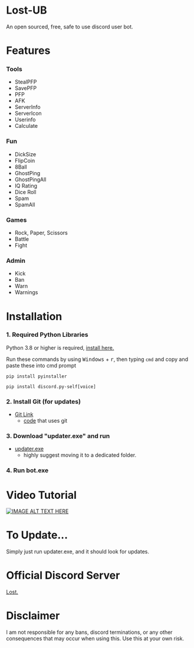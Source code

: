 # Lost-UB
 An open sourced, free, safe to use discord user bot.

# Features
### Tools
- StealPFP
- SavePFP
- PFP
- AFK
- ServerInfo
- ServerIcon
- Userinfo
- Calculate

### Fun
- DickSize
- FlipCoin
- 8Ball
- GhostPing
- GhostPingAll
- IQ Rating
- Dice Roll
- Spam
- SpamAll

### Games
- Rock, Paper, Scissors
- Battle
- Fight

### Admin
- Kick
- Ban
- Warn
- Warnings

# Installation
### 1. Required Python Libraries
Python 3.8 or higher is required, [install here.](https://www.python.org/)

Run these commands by using <kbd>Windows</kbd> + <kbd>r</kbd>, 
then typing `cmd` and copy and paste these into cmd prompt
```
pip install pyinstaller
```
```
pip install discord.py-self[voice]
```
### 2. Install Git (for updates)
- [Git Link](https://git-scm.com/downloads)
  - [code](https://github.com/L-o-s-t/Lost-UB/blob/main/updater.py) that uses git
### 3. Download "updater.exe" and run
- [updater.exe](https://github.com/L-o-s-t/Lost-UB/releases/download/v2.0/updater.exe)
  - highly suggest moving it to a dedicated folder.
### 4. Run bot.exe

# Video Tutorial
[![IMAGE ALT TEXT HERE](https://img.youtube.com/vi/Fmbia_6jrI0/0.jpg)](https://www.youtube.com/watch?v=Fmbia_6jrI0)

# To Update...
Simply just run updater.exe, and it should look for updates.

# Official Discord Server
[Lost.](https://discord.gg/CFNKjPPUbW)

# Disclaimer
I am not responsible for any bans, discord terminations, or any other consequences that may occur when using this.
Use this at your own risk.
